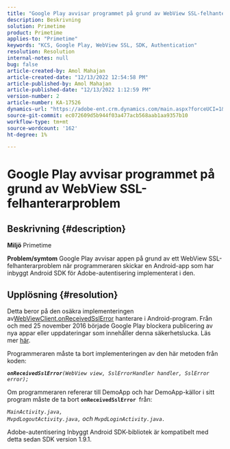 ```yaml
---
title: "Google Play avvisar programmet på grund av WebView SSL-felhanterarproblem"
description: Beskrivning
solution: Primetime
product: Primetime
applies-to: "Primetime"
keywords: "KCS, Google Play, WebView SSL, SDK, Authentication"
resolution: Resolution
internal-notes: null
bug: false
article-created-by: Amol Mahajan
article-created-date: "12/13/2022 12:54:58 PM"
article-published-by: Amol Mahajan
article-published-date: "12/13/2022 1:12:59 PM"
version-number: 2
article-number: KA-17526
dynamics-url: "https://adobe-ent.crm.dynamics.com/main.aspx?forceUCI=1&pagetype=entityrecord&etn=knowledgearticle&id=e0d80356-e57a-ed11-81ac-6045bd006239"
source-git-commit: ec072609d5b944f03a477acb568aab1aa9357b10
workflow-type: tm+mt
source-wordcount: '162'
ht-degree: 1%

---
```


# Google Play avvisar programmet på grund av WebView SSL-felhanterarproblem

## Beskrivning {#description}

<b>Miljö</b>
Primetime


<b>Problem/symtom</b>
Google Play avvisar appen på grund av ett WebView SSL-felhanterarproblem när programmeraren skickar en Android-app som har inbyggt Android SDK för Adobe-autentisering implementerat i den.


## Upplösning {#resolution}


Detta beror på den osäkra implementeringen av[WebViewClient.onReceivedSslError](https://developer.android.com/reference/android/webkit/WebViewClient.html#onReceivedSslError%28android.webkit.WebView,%20android.webkit.SslErrorHandler,%20android.net.http.SslError%29) hanterare i Android-program. Från och med 25 november 2016 började Google Play blockera publicering av nya appar eller uppdateringar som innehåller denna säkerhetslucka. Läs mer [här](https://support.google.com/faqs/answer/7071387?hl=en).

Programmeraren måste ta bort implementeringen av den här metoden från koden:

<b>*`onReceivedSslError`</b>`(WebView view, SslErrorHandler handler, SslError error);`*

Om programmeraren refererar till DemoApp och har DemoApp-källor i sitt program måste de ta bort <b>`onReceivedSslError `</b>från:

*`MainActivity.java, MvpdLogoutActivity.java,` och `MvpdLoginActivity.java.`*

Adobe-autentisering Inbyggt Android SDK-bibliotek är kompatibelt med detta sedan SDK version 1.9.1.
